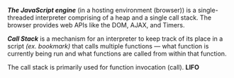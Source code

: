 ***The JavaScript engine***  (in a hosting environment (browser)) is a single-threaded interpreter comprising of a heap and a single call stack.
The browser provides web APIs like the DOM, AJAX, and Timers.

***Call Stack*** is a mechanism for an interpreter to keep track of its place in a script *(ex. bookmark)*
that calls multiple functions — what function is currently being run and what functions are called from within that function.

The call stack is primarily used for function invocation (call). **LIFO**
